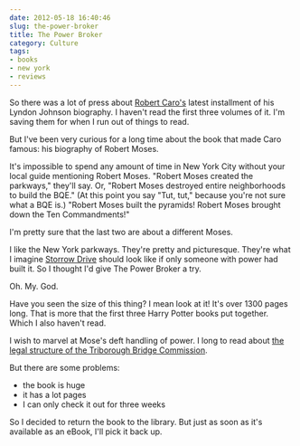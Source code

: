 ```yaml
---
date: 2012-05-18 16:40:46
slug: the-power-broker
title: The Power Broker
category: Culture
tags:
- books
- new york
- reviews
---
```


So there was a lot of press about [Robert Caro's](https://en.wikipedia.org/wiki/Robert_Caro) latest installment of his Lyndon Johnson biography. I haven't read the first three volumes of it. I'm saving them for when I run out of things to read.



But I've been very curious for a long time about the book that made Caro famous: his biography of Robert Moses.

It's impossible to spend any amount of time in New York City without your local guide mentioning Robert Moses. "Robert Moses created the parkways," they'll say. Or, "Robert Moses destroyed entire neighborhoods to build the BQE." (At this point you say "Tut, tut," because you're not sure what a BQE is.) "Robert Moses built the pyramids! Robert Moses brought down the Ten Commandments!"

I'm pretty sure that the last two are about a different Moses.

I like the New York parkways. They're pretty and picturesque. They're what I imagine [Storrow Drive](https://en.wikipedia.org/wiki/Storrow_Drive) should look like if only someone with power had built it. So I thought I'd give The Power Broker a try.

Oh. My. God.

Have you seen the size of this thing? I mean look at it! It's over 1300 pages long. That is more that the first three Harry Potter books put together. Which I also haven't read.

I wish to marvel at Mose's deft handling of power.  I long to read about [the legal structure of the Triborough Bridge Commission](https://en.wikipedia.org/wiki/Robert_Moses#Triborough_Bridge).

But there are some problems:

  * the book is huge
  * it has a lot pages
  * I can only check it out for three weeks

So I decided to return the book to the library. But just as soon as it's available as an eBook, I'll pick it back up.


